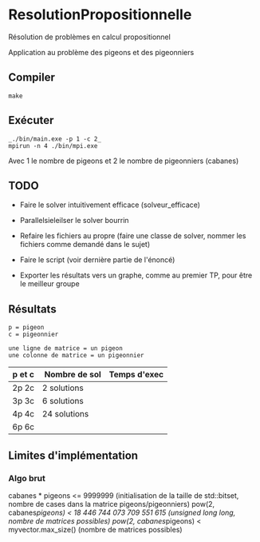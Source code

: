 # ResolutionPropositionnelle

Résolution de problèmes en calcul propositionnel

Application au problème des pigeons et des pigeonniers

## Compiler

    make

## Exécuter

    _./bin/main.exe -p 1 -c 2_
    mpirun -n 4 ./bin/mpi.exe

Avec 1 le nombre de pigeons et 2 le nombre de pigeonniers (cabanes)

## TODO

* Faire le solver intuitivement efficace (solveur_efficace)
* Parallelsieleilser le solver bourrin

* Refaire les fichiers au propre (faire une classe de solver, nommer les fichiers comme demandé dans le sujet)

* Faire le script (voir dernière partie de l'énoncé)
* Exporter les résultats vers un graphe, comme au premier TP, pour être le meilleur groupe

## Résultats

    p = pigeon
    c = pigeonnier

    une ligne de matrice = un pigeon
    une colonne de matrice = un pigeonnier

| p et c | Nombre de sol | Temps d'exec |
|--------|---------------|--------------|
| 2p 2c  | 2 solutions   |              |
| 3p 3c  | 6 solutions   |              |
| 4p 4c  | 24 solutions  |              |
| 6p 6c  |               |              |

## Limites d'implémentation

### Algo brut

cabanes * pigeons <= 9999999 (initialisation de la taille de std::bitset, nombre de cases dans la matrice pigeons/pigeonniers)
pow(2, cabanes*pigeons) < 18 446 744 073 709 551 615 (unsigned long long, nombre de matrices possibles)
pow(2, cabanes*pigeons) < myvector.max_size() (nombre de matrices possibles)
